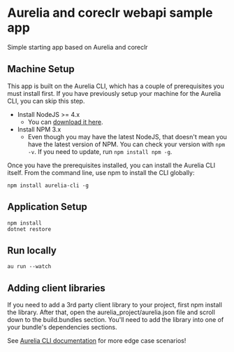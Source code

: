 # Aurelia and coreclr webapi sample app

Simple starting app based on Aurelia and coreclr

## Machine Setup

This app is built on the Aurelia CLI, which has a couple of prerequisites you must install first. If you have previously setup your machine for the Aurelia CLI, you can skip this step.

* Install NodeJS >= 4.x
    * You can [download it here](https://nodejs.org/en/).
* Install NPM 3.x
    * Even though you may have the latest NodeJS, that doesn't mean you have the latest version of NPM. You can check your version with `npm -v`. If you need to update, run `npm install npm -g`.

Once you have the prerequisites installed, you can install the Aurelia CLI itself. From the command line, use npm to install the CLI globally:

```
npm install aurelia-cli -g
```

## Application Setup

````
npm install
dotnet restore
````

## Run locally
````
au run --watch
````

## Adding client libraries
If you need to add a 3rd party client library to your project, first npm install the library. 
After that, open the aurelia_project/aurelia.json file and scroll down to the build.bundles section. 
You'll need to add the library into one of your bundle's dependencies sections.

See [Aurelia CLI documentation](https://github.com/aurelia/cli) for more edge case scenarios!
